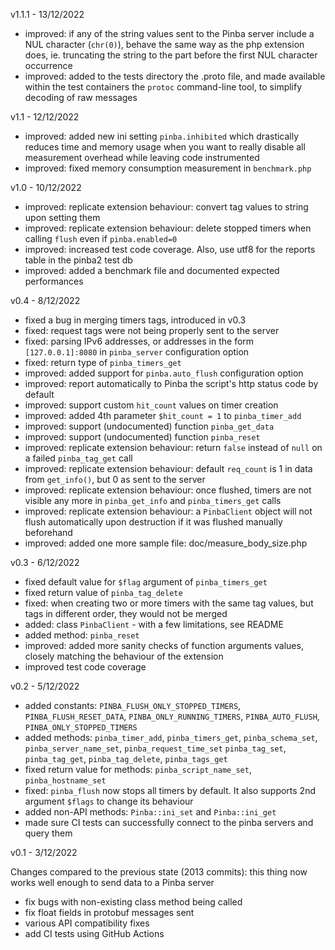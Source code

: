 v1.1.1 - 13/12/2022

* improved: if any of the string values sent to the Pinba server include a NUL character (`chr(0)`), behave the same way
  as the php extension does, ie. truncating the string to the part before the first NUL character occurrence
* improved: added to the tests directory the .proto file, and made available within the test containers the `protoc`
  command-line tool, to simplify decoding of raw messages

v1.1 - 12/12/2022

* improved: added new ini setting `pinba.inhibited` which drastically reduces time and memory usage when you want
  to really disable all measurement overhead while leaving code instrumented
* improved: fixed memory consumption measurement in `benchmark.php`

v1.0 - 10/12/2022

* improved: replicate extension behaviour: convert tag values to string upon setting them
* improved: replicate extension behaviour: delete stopped timers when calling `flush` even if `pinba.enabled=0`
* improved: increased test code coverage. Also, use utf8 for the reports table in the pinba2 test db
* improved: added a benchmark file and documented expected performances

v0.4 - 8/12/2022

* fixed a bug in merging timers tags, introduced in v0.3
* fixed: request tags were not being properly sent to the server
* fixed: parsing IPv6 addresses, or addresses in the form `[127.0.0.1]:8080` in `pinba_server` configuration option
* fixed: return type of `pinba_timers_get`
* improved: added support for `pinba.auto_flush` configuration option
* improved: report automatically to Pinba the script's http status code by default
* improved: support custom `hit_count` values on timer creation
* improved: added 4th parameter `$hit_count = 1` to `pinba_timer_add`
* improved: support (undocumented) function `pinba_get_data`
* improved: support (undocumented) function `pinba_reset`
* improved: replicate extension behaviour: return `false` instead of `null` on a failed `pinba_tag_get` call
* improved: replicate extension behaviour: default `req_count` is 1 in data from `get_info()`, but 0 as sent to the server
* improved: replicate extension behaviour: once flushed, timers are not visible any more in `pinba_get_info` and `pinba_timers_get` calls
* improved: replicate extension behaviour: a `PinbaClient` object will not flush automatically upon destruction if
  it was flushed manually beforehand
* improved: added one more sample file: doc/measure_body_size.php

v0.3 - 6/12/2022

* fixed default value for `$flag` argument of `pinba_timers_get`
* fixed return value of `pinba_tag_delete`
* fixed: when creating two or more timers with the same tag values, but tags in different order, they would not be merged
* added: class `PinbaClient` - with a few limitations, see README
* added method: `pinba_reset`
* improved: added more sanity checks of function arguments values, closely matching the behaviour of the extension
* improved test code coverage

v0.2 - 5/12/2022

* added constants: `PINBA_FLUSH_ONLY_STOPPED_TIMERS`, `PINBA_FLUSH_RESET_DATA`, `PINBA_ONLY_RUNNING_TIMERS`, `PINBA_AUTO_FLUSH`,
  `PINBA_ONLY_STOPPED_TIMERS`
* added methods: `pinba_timer_add`, `pinba_timers_get`, `pinba_schema_set`, `pinba_server_name_set`, `pinba_request_time_set`
  `pinba_tag_set`, `pinba_tag_get`, `pinba_tag_delete`, `pinba_tags_get`
* fixed return value for methods: `pinba_script_name_set`, `pinba_hostname_set`
* fixed: `pinba_flush` now stops all timers by default. It also supports 2nd argument `$flags` to change its behaviour
* added non-API methods: `Pinba::ini_set` and `Pinba::ini_get`
* made sure CI tests can successfully connect to the pinba servers and query them

v0.1 - 3/12/2022

Changes compared to the previous state (2013 commits): this thing now works well enough to send data to a Pinba server

* fix bugs with non-existing class method being called
* fix float fields in protobuf messages sent
* various API compatibility fixes
* add CI tests using GitHub Actions
